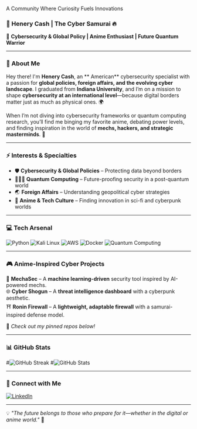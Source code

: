 

A Community Where Curiosity Fuels Innovations

### 👾 Henery Cash | The Cyber Samurai 🔥

🎌 **Cybersecurity & Global Policy | Anime Enthusiast | Future Quantum Warrior**

---

### 🏯 About Me
Hey there! I'm **Henery Cash**, an ** American** cybersecurity specialist with a passion for **global policies, foreign affairs, and the evolving cyber landscape**. I graduated from **Indiana University**, and I’m on a mission to shape **cybersecurity at an international level**—because digital borders matter just as much as physical ones. 🌍

When I’m not diving into cybersecurity frameworks or quantum computing research, you’ll find me binging my favorite anime, debating power levels, and finding inspiration in the world of **mechs, hackers, and strategic masterminds**. 🚀

---

### ⚡ Interests & Specialties
- 🛡️ **Cybersecurity & Global Policies** – Protecting data beyond borders
- 🧑🏾‍💻 **Quantum Computing** – Future-proofing security in a post-quantum world
- 🌏 **Foreign Affairs** – Understanding geopolitical cyber strategies
- 🎥 **Anime & Tech Culture** – Finding innovation in sci-fi and cyberpunk worlds

---

### 💻 Tech Arsenal 
![Python](https://img.shields.io/badge/Python-3776AB?style=for-the-badge&logo=python&logoColor=white)
![Kali Linux](https://img.shields.io/badge/Kali_Linux-557C94?style=for-the-badge&logo=kalilinux&logoColor=white)
![AWS](https://img.shields.io/badge/AWS-232F3E?style=for-the-badge&logo=amazonaws&logoColor=white)
![Docker](https://img.shields.io/badge/Docker-2496ED?style=for-the-badge&logo=docker&logoColor=white)
![Quantum Computing](https://img.shields.io/badge/Quantum-Computing-8A2BE2?style=for-the-badge)

---

### 🎮 Anime-Inspired Cyber Projects
🦾 **MechaSec** – A **machine learning-driven** security tool inspired by AI-powered mechs.<br>
🌐 **Cyber Shogun** – A **threat intelligence dashboard** with a cyberpunk aesthetic.<br>
⛩️ **Ronin Firewall** – A **lightweight, adaptable firewall** with a samurai-inspired defense model.

🔗 *Check out my pinned repos below!*

---

### 📊 GitHub Stats
#![GitHub Streak](https://github-readme-streak-stats.herokuapp.com/?user=HeneryCash&theme=tokyonight&hide_border=true)
#![GitHub Stats](https://github-readme-stats.vercel.app/api?username=HeneryCash&show_icons=true&theme=tokyonight&hide_border=true)

---

### 🌟 Connect with Me
[![LinkedIn](https://img.shields.io/badge/LinkedIn-0A66C2?style=for-the-badge&logo=linkedin&logoColor=white)](https://linkedin.com/in/hccash)

---

💡 *"The future belongs to those who prepare for it—whether in the digital or anime world."* 🚀

